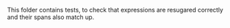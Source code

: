This folder contains tests, to check that expressions are resugared correctly and their spans also match up.
